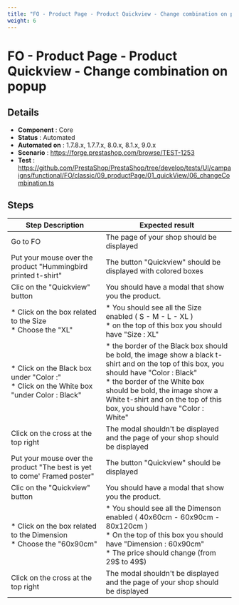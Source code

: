 ```yaml
---
title: "FO - Product Page - Product Quickview - Change combination on popup"
weight: 6
---
```


# FO - Product Page - Product Quickview - Change combination on popup
## Details
* **Component** : Core
* **Status** : Automated
* **Automated on** : 1.7.8.x, 1.7.7.x, 8.0.x, 8.1.x, 9.0.x
* **Scenario** : https://forge.prestashop.com/browse/TEST-1253
* **Test** : https://github.com/PrestaShop/PrestaShop/tree/develop/tests/UI/campaigns/functional/FO/classic/09_productPage/01_quickView/06_changeCombination.ts

## Steps
| Step Description | Expected result |
| ----- | ----- |
| Go to FO | The page of your shop should be displayed |
| Put your mouse over the product "Hummingbird printed t-shirt" | The button "Quickview" should be displayed with colored boxes |
| Clic on the "Quickview" button | You should have a modal that show you the product. |
| * Click on the box related to the Size<br> * Choose the "XL" | * You should see all the Size enabled ( S - M - L - XL )<br> * on the top of this box you should have "Size : XL" |
| * Click on the Black box under "Color :" <br> * Click on the White box "under Color : Black" | * the border of the Black box should be bold, the image show a black t-shirt and on the top of this box, you should have "Color : Black"<br> * the border of the White box should be bold, the image show a White t-shirt and on the top of this box, you should have "Color : White" |
| Click on the cross at the top right | The modal shouldn't be displayed and the page of your shop should be displayed |
| Put your mouse over the product "The best is yet to come' Framed poster" | The button "Quickview" should be displayed |
| Clic on the "Quickview" button | You should have a modal that show you the product. |
| * Click on the box related to the Dimension<br> * Choose the "60x90cm" | * You should see all the Dimenson enabled ( 40x60cm - 60x90cm - 80x120cm )<br> * On the top of this box you should have "Dimension : 60x90cm"<br> * The price should change (from 29$ to 49$) |
| Click on the cross at the top right | The modal shouldn't be displayed and the page of your shop should be displayed |
